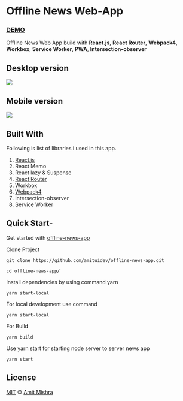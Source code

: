 # Offline News Web-App

### [DEMO](https://offline-news-app.herokuapp.com/)

Offline News Web App build with **React.js**, **React Router**, **Webpack4**, **Workbox**, **Service Worker**, **PWA**, **Intersection-observer**

## Desktop version
[![](https://raw.githubusercontent.com/amituidev/offline-news-app/master/assets/images/desktop.jpg)](https://offline-news-app.herokuapp.com/)

## Mobile version
[![](https://raw.githubusercontent.com/amituidev/offline-news-app/master/assets/images/mobile.jpg)](https://offline-news-app.herokuapp.com/)

## Built With
Following is list of libraries i used in this app.
1. [React.js](https://github.com/facebook/react)
2. React Memo
3. React lazy & Suspense
4. [React Router](https://github.com/ReactTraining/react-router)
5. [Workbox](https://github.com/GoogleChrome/workbox)
6. [Webpack4](https://github.com/webpack/webpack)
7. Intersection-observer
8. Service Worker
   

## Quick Start-
Get started with [offline-news-app](https://github.com/amituidev/offline-news-app)

Clone Project
```
git clone https://github.com/amituidev/offline-news-app.git 
```

```
cd offline-news-app/
```
Install dependencies by using command yarn
```
yarn start-local
```
For local development use command
```
yarn start-local
```
For Build
```
yarn build
```

Use yarn start for starting node server to server news app 
```
yarn start
```

## License

[MIT](LICENSE) © [Amit Mishra](https://amituidev.github.io/portfolio/)

